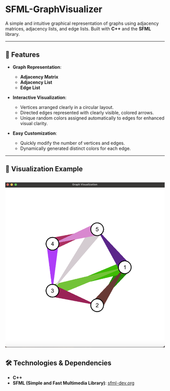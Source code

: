 # SFML-GraphVisualizer

A simple and intuitive graphical representation of graphs using adjacency matrices, adjacency lists, and edge lists. Built with **C++** and the **SFML** library.

---

## 🚀 Features

- **Graph Representation**:
  - **Adjacency Matrix**
  - **Adjacency List**
  - **Edge List**

- **Interactive Visualization**:
  - Vertices arranged clearly in a circular layout.
  - Directed edges represented with clearly visible, colored arrows.
  - Unique random colors assigned automatically to edges for enhanced visual clarity.

- **Easy Customization**:
  - Quickly modify the number of vertices and edges.
  - Dynamically generated distinct colors for each edge.

---

## 🎨 Visualization Example

![Graph Visualization](animation.png)
---

## 🛠️ Technologies & Dependencies

- **C++**
- **SFML (Simple and Fast Multimedia Library)**: [sfml-dev.org](https://www.sfml-dev.org)
